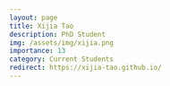 ```yaml
---
layout: page
title: Xijia Tao
description: PhD Student
img: /assets/img/xijia.png
importance: 13
category: Current Students
redirect: https://xijia-tao.github.io/
---
```

